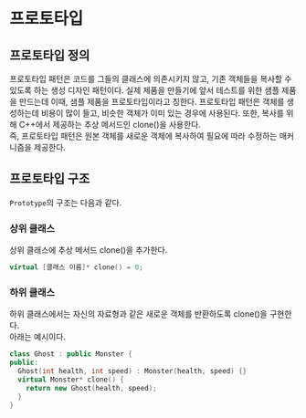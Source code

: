 # 프로토타입
## 프로토타입 정의
프로토타입 패턴은 코드를 그들의 클래스에 의존시키지 않고, 기존 객체들을 복사할 수 있도록 하는 생성 디자인 패턴이다.
실제 제품을 만들기에 앞서 테스트를 위한 샘플 제품을 만드는데 이때, 샘플 제품을 프로토타입이라고 칭한다.
프로토타입 패턴은 객체를 생성하는데 비용이 많이 들고, 비슷한 객체가 이미 있는 경우에 사용된다. 
또한, 복사를 위해 C++에서 제공하는 추상 메서드인 clone()을 사용한다.    
즉, 프로토타입 패턴은 원본 객체를 새로운 객체에 복사하여 필요에 따라 수정하는 매커니즘을 제공한다.

## 프로토타입 구조
``Prototype``의 구조는 다음과 같다.  
### 상위 클래스
상위 클래스에 추상 메서드 clone()을 추가한다.
```C++
virtual [클래스 이름]* clone() = 0;
```
### 하위 클래스
하위 클래스에서는 자신의 자료형과 같은 새로운 객체를 반환하도록 clone()을 구현한다.  
아래는 예시이다.
```C++
class Ghost : public Monster {
public:
  Ghost(int health, int speed) : Monster(health, speed) {}
  virtual Monster* clone() {
    return new Ghost(health, speed);
  }
}
```
